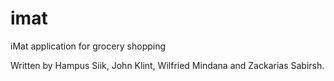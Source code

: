 # imat

iMat application for grocery shopping

Written by Hampus Siik, John Klint, Wilfried Mindana and Zackarias Sabirsh.
